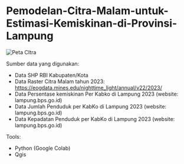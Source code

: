 # Pemodelan-Citra-Malam-untuk-Estimasi-Kemiskinan-di-Provinsi-Lampung

![Peta CItra](https://github.com/user-attachments/assets/021fb978-9900-4700-9a1e-dab2928cef2f)

Sumber data yang digunakan:

*   Data SHP RBI Kabupaten/Kota
*   Data Raster Citra Malam tahun 2023: https://eogdata.mines.edu/nighttime_light/annual/v22/2023/
*   Data Persentase kemiskinan Per Kabko di Lampung 2023 (website: lampung.bps.go.id)
*   Data Jumlah Penduduk per KabKo di Lampung 2023 (website: lampung.bps.go.id)
*   Data Kepadatan Penduduk per KabKo di Lampung 2023 (website: lampung.bps.go.id)

Tools:
*   Python (Google Colab)
*   Qgis
